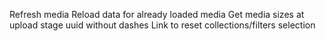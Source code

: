 Refresh media
Reload data for already loaded media
Get media sizes at upload stage
uuid without dashes
Link to reset collections/filters selection
